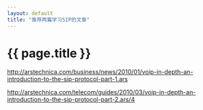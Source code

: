 ```yaml
---
layout: default
title: "推荐两篇学习SIP的文章"
---
```


# {{ page.title }}


<http://arstechnica.com/business/news/2010/01/voip-in-depth-an-introduction-to-the-sip-protocol-part-1.ars>

<http://arstechnica.com/telecom/guides/2010/03/voip-in-depth-an-introduction-to-the-sip-protocol-part-2.ars/4>
